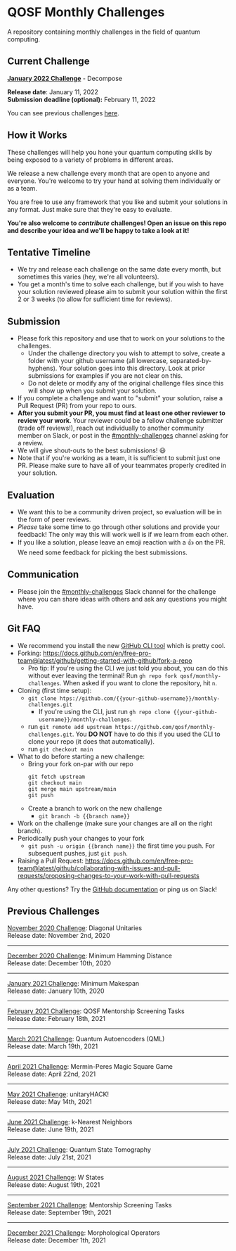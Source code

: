# QOSF Monthly Challenges

A repository containing monthly challenges in the field of quantum computing.

## Current Challenge

**[January 2022 Challenge](challenge-2022.01-jan/challenge-2022.01-jan.ipynb)** - Decompose

**Release date**: January 11, 2022  
**Submission deadline (optional):** February 11, 2022 

You can see previous challenges [here](#previous-challenges).

## How it Works

These challenges will help you hone your quantum computing skills by being exposed to a variety of problems in different areas.

We release a new challenge every month that are open to anyone and everyone. You're welcome to try your hand at solving them individually or as a team.   

You are free to use any framework that you like and submit your solutions in any format. Just make sure that they're easy to evaluate.

**You're also welcome to *contribute* challenges! Open an issue on this repo and describe your idea and we'll be happy to take a look at it!** 

## Tentative Timeline

- We try and release each challenge on the same date every month, but sometimes this varies (hey, we're all volunteers).
- You get a month's time to solve each challenge, but if you wish to have your solution reviewed please aim to submit your solution within the first 2 or 3 weeks (to allow for sufficient time for reviews).

## Submission

- Please fork this repository and use that to work on your solutions to the challenges. 
	- Under the challenge directory you wish to attempt to solve, create a folder with your github username (all lowercase, separated-by-hyphens). Your solution goes into this directory. Look at prior submissions for examples if you are not clear on this.
	- Do not delete or modify any of the original challenge files since this will show up when you submit your solution.
- If you complete a challenge and want to "submit" your solution, raise a Pull Request (PR) from your repo to ours. 
- **After you submit your PR, you must find at least one other reviewer to review your work**. Your reviewer could be a fellow challenge submitter (trade off reviews!), reach out individually to another community member on Slack, or post in the [#monthly-challenges](https://qosf.slack.com/archives/C01D2GB1DMM) channel asking for a review.
- We will give shout-outs to the best submissions! 😃
- Note that if you're working as a team, it is sufficient to submit just one PR. Please make sure to have all of your teammates properly credited in your solution.

## Evaluation

- We want this to be a community driven project, so evaluation will be in the form of peer reviews.
- *Please* take some time to go through other solutions and provide your feedback! The only way this will work well is if we learn from each other. 
- If you like a solution, please leave an emoji reaction with a 👍 on the PR. We need some feedback for picking the best submissions.

## Communication

- Please join the [#monthly-challenges](https://qosf.slack.com/archives/C01D2GB1DMM) Slack channel for the challenge where you can share ideas with others and ask any questions you might have.

## Git FAQ

- We recommend you install the new [GitHub CLI tool](https://cli.github.com/) which is pretty cool. 
- Forking: https://docs.github.com/en/free-pro-team@latest/github/getting-started-with-github/fork-a-repo
	- Pro tip: If you're using the CLI we just told you about, you can do this without ever leaving the terminal! Run `gh repo fork qosf/monthly-challenges`. When asked if you want to clone the repository, hit `n`.
- Cloning (first time setup):  
  - ```git clone htps://github.com/{{your-github-username}}/monthly-challenges.git```
    - If you're using the CLI, just run  ```gh repo clone {{your-github-username}}/monthly-challenges```.
  - run `git remote add upstream https://github.com/qosf/monthly-challenges.git`. You **DO NOT** have to do this if you used the CLI to clone your repo (it does that automatically).
  - run ```git checkout main```
-  What to do before starting a new challenge:
   - Bring your fork on-par with our repo
		```
		git fetch upstream
		git checkout main
		git merge main upstream/main
		git push
		```
   - Create a branch to work on the new challenge
      - `git branch -b {{branch name}}`
- Work on the challenge (make sure your changes are all on the right branch).
- Periodically push your changes to your fork
   - `git push -u origin {{branch name}}` the first time you push. For subsequent pushes, just `git push`.
- Raising a Pull Request: https://docs.github.com/en/free-pro-team@latest/github/collaborating-with-issues-and-pull-requests/proposing-changes-to-your-work-with-pull-requests
  

Any other questions? Try the [GitHub documentation](https://docs.github.com/en) or ping us on Slack!

## Previous Challenges

<!-- use two spaces after each line to have line breaks -->  
[November 2020 Challenge](challenge-2020.11-nov/challenge-2020.11-nov.pdf): Diagonal Unitaries  
Release date: November 2nd, 2020  

---

[December 2020 Challenge](challenge-2020.12-dec/challenge-2020.12-dec.ipynb): Minimum Hamming Distance  
Release date: December 10th, 2020   

---

[January 2021 Challenge](challenge-2021.01-jan/challenge-2021.01-jan.ipynb): Minimum Makespan    
Release date: January 10th, 2020  

---

[February 2021 Challenge](challenge-2021.02-feb/challenge-2021.02-feb.ipynb): QOSF Mentorship Screening Tasks  
Release date: February 18th, 2021  

---

[March 2021 Challenge](challenge-2021.03-mar/challenge-2021.03-mar.ipynb): Quantum Autoencoders (QML)  
Release date: March 19th, 2021  

---

[April 2021 Challenge](challenge-2021.04-apr/challenge-2021.04-apr.ipynb): Mermin-Peres Magic Square Game  
Release date: April 22nd, 2021  

---

[May 2021 Challenge](challenge-2021.05-may/challenge-2021.05-may.ipynb): unitaryHACK!  
Release date: May 14th, 2021  

---

[June 2021 Challenge](challenge-2021.06-jun/challenge-2021.06-jun.ipynb): k-Nearest Neighbors  
Release date: June 19th, 2021  

---

[July 2021 Challenge](challenge-2021.07-jul/challenge-2021.07-jul.ipynb): Quantum State Tomography  
Release date: July 21st, 2021  

---

[August 2021 Challenge](challenge-2021.08-aug/challenge-2021.08-aug.ipynb): W States  
Release date: August 19th, 2021  

---

[September 2021 Challenge](challenge-2021.09-sep/challenge-2021.09-sep.ipynb): Mentorship Screening Tasks  
Release date: September 19th, 2021  

---

[December 2021 Challenge](challenge-2021.12-dec/challenge-2021.12-dec.ipynb): Morphological Operators  
Release date: December 1th, 2021  
